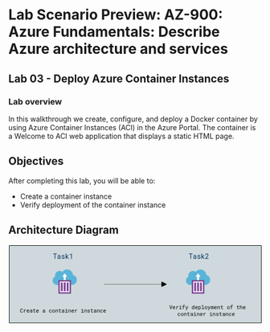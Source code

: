 # Lab Scenario Preview: AZ-900: Azure Fundamentals: Describe Azure architecture and services

## Lab 03 - Deploy Azure Container Instances

### Lab overview

In this walkthrough we create, configure, and deploy a Docker container by using Azure Container Instances (ACI) in the Azure Portal. The container is a Welcome to ACI web application that displays a static HTML page.

## Objectives

After completing this lab, you will be able to:

- Create a container instance
- Verify deployment of the container instance

## Architecture Diagram
![](media/az900lab03.png)